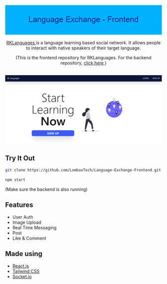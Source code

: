 <!-- Banner -->

<div align="middle">

<!-- Image -->
<img src="images/banner.png">

<br>
<!-- Short intro -->
<p> <a href="https://rk-languages.netlify.app/"> RKLanguages </a> is a language learning based social network. It allows people to interact with native speakers of their target language.</p>

<p>(This is the frontend repository for RKLanguages. For the backend repository, <a href="https://github.com/LombaxTech/Language-Exchange-Backend"> click here </a>)</p>
</div>

<br>

<!-- Screenshot Homepage -->
<img src="images/homepage.PNG">

<!-- Try It Out (Installation) -->

## Try It Out

```sh
git clone https://github.com/LombaxTech/Language-Exchange-Frontend.git
```

```sh
npm start
```

(Make sure the backend is also running)

<!-- Feature List -->

## Features

-   User Auth
-   Image Upload
-   Real Time Messaging
-   Post
-   Like & Comment

<!-- Made Using -->

## Made using

-   [React.js](https://reactjs.org/)
-   [Tailwind CSS](https://tailwindcss.com/)
-   [Socket.io](https://socket.io/)
